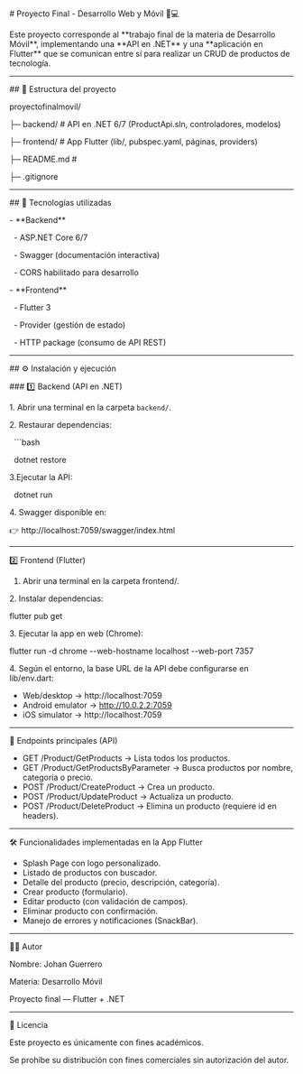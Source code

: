 \# Proyecto Final - Desarrollo Web y Móvil 📱💻



Este proyecto corresponde al \*\*trabajo final de la materia de Desarrollo Móvil\*\*, implementando una \*\*API en .NET\*\* y una \*\*aplicación en Flutter\*\* que se comunican entre sí para realizar un CRUD de productos de tecnología.



---



\## 📂 Estructura del proyecto



proyectofinalmovil/

├─ backend/ # API en .NET 6/7 (ProductApi.sln, controladores, modelos)

├─ frontend/ # App Flutter (lib/, pubspec.yaml, páginas, providers)

├─ README.md # 

├─ .gitignore



---



\## 🚀 Tecnologías utilizadas



\- \*\*Backend\*\*

&nbsp; - ASP.NET Core 6/7

&nbsp; - Swagger (documentación interactiva)

&nbsp; - CORS habilitado para desarrollo



\- \*\*Frontend\*\*

&nbsp; - Flutter 3

&nbsp; - Provider (gestión de estado)

&nbsp; - HTTP package (consumo de API REST)



---



\## ⚙️ Instalación y ejecución



\### 1️⃣ Backend (API en .NET)



1\. Abrir una terminal en la carpeta `backend/`.

2\. Restaurar dependencias:



&nbsp;	```bash

&nbsp;  		dotnet restore



3.Ejecutar la API:



&nbsp;	dotnet run 



4\. Swagger disponible en:

👉 http://localhost:7059/swagger/index.html



---

2️⃣ Frontend (Flutter)



1. Abrir una terminal en la carpeta frontend/.



2\. Instalar dependencias:



flutter pub get



3\. Ejecutar la app en web (Chrome):



flutter run -d chrome --web-hostname localhost --web-port 7357



4\. Según el entorno, la base URL de la API debe configurarse en lib/env.dart:



* Web/desktop → http://localhost:7059
* Android emulator → http://10.0.2.2:7059
* iOS simulator → http://localhost:7059



---



📡 Endpoints principales (API)



* GET /Product/GetProducts → Lista todos los productos.
* GET /Product/GetProductsByParameter → Busca productos por nombre, categoría o precio.
* POST /Product/CreateProduct → Crea un producto.
* POST /Product/UpdateProduct → Actualiza un producto.
* POST /Product/DeleteProduct → Elimina un producto (requiere id en headers).



--- 



🛠️ Funcionalidades implementadas en la App Flutter



* Splash Page con logo personalizado.
* Listado de productos con buscador.
* Detalle del producto (precio, descripción, categoría).
* Crear producto (formulario).
* Editar producto (con validación de campos).
* Eliminar producto con confirmación.
* Manejo de errores y notificaciones (SnackBar).
  
---

👨‍💻 Autor

Nombre: Johan Guerrero

Materia: Desarrollo Móvil 

Proyecto final — Flutter + .NET

---

📜 Licencia

Este proyecto es únicamente con fines académicos.

Se prohíbe su distribución con fines comerciales sin autorización del autor.

